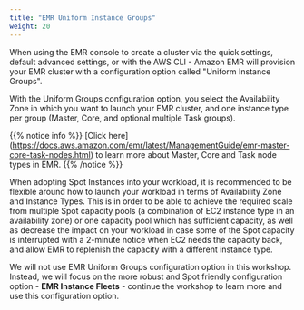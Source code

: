 ```yaml
---
title: "EMR Uniform Instance Groups"
weight: 20
---
```


When using the EMR console to create a cluster via the quick settings, default advanced settings, or with the AWS CLI - Amazon EMR will provision your EMR cluster with a configuration option called "Uniform Instance Groups".

With the Uniform Groups configuration option, you select the Availability Zone in which you want to launch your EMR cluster, and one instance type per group (Master, Core, and optional multiple Task groups). 

{{% notice info %}}
[Click here] (https://docs.aws.amazon.com/emr/latest/ManagementGuide/emr-master-core-task-nodes.html) to learn more about Master, Core and Task node types in EMR.
{{% /notice %}}

When adopting Spot Instances into your workload, it is recommended to be flexible around how to launch your workload in terms of Availability Zone and Instance Types. This is in order to be able to achieve the required scale from multiple Spot capacity pools (a combination of EC2 instance type in an availability zone) or one capacity pool which has sufficient capacity, as well as decrease the impact on your workload in case some of the Spot capacity is interrupted with a 2-minute notice when EC2 needs the capacity back, and allow EMR to replenish the capacity with a different instance type.

We will not use EMR Uniform Groups configuration option in this workshop. Instead, we will focus on the more robust and Spot friendly configuration option - **EMR Instance Fleets** - continue the workshop to learn more and use this configuration option.